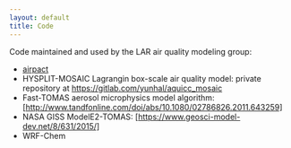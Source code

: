 ```yaml
---
layout: default
title: Code
---
```

Code maintained and used by the LAR air quality modeling group:

 * [airpact](http://lar.wsu.edu/airpact/)
 * HYSPLIT-MOSAIC Lagrangin box-scale air quality model: private repository at https://gitlab.com/yunhal/aquicc_mosaic
 * Fast-TOMAS aerosol microphysics model algorithm: [http://www.tandfonline.com/doi/abs/10.1080/02786826.2011.643259]
 * NASA GISS ModelE2-TOMAS: [https://www.geosci-model-dev.net/8/631/2015/]
 * WRF-Chem
